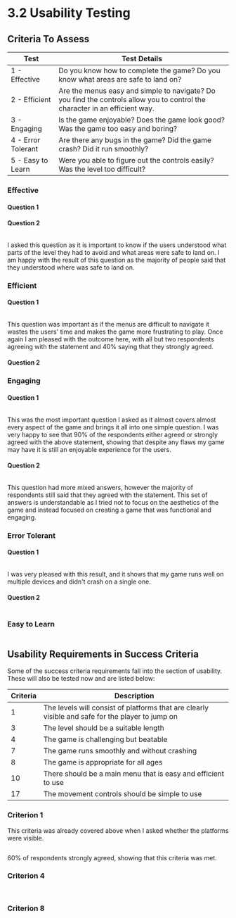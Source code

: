 # 3.2 Usability Testing

## Criteria To Assess

| Test               | Test Details                                                                                                                |
| ------------------ | --------------------------------------------------------------------------------------------------------------------------- |
| 1 - Effective      | Do you know how to complete the game? Do you know what areas are safe to land on?                                           |
| 2 - Efficient      | Are the menus easy and simple to navigate? Do you find the controls allow you to control the character in an efficient way. |
| 3 - Engaging       | Is the game enjoyable? Does the game look good? Was the game too easy and boring?                                           |
| 4 - Error Tolerant | Are there any bugs in the game? Did the game crash? Did it run smoothly?                                                    |
| 5 - Easy to Learn  | Were you able to figure out the controls easily? Was the level too difficult?                                               |

###

###

###

### Effective

#### Question 1







#### Question 2

<figure><img src="../.gitbook/assets/image (20).png" alt=""><figcaption></figcaption></figure>

I asked this question as it is important to know if the users understood what parts of the level they had to avoid and what areas were safe to land on. I am happy with the result of this question as the majority of people said that they understood where was safe to land on.

### Efficient

#### Question 1

<figure><img src="../.gitbook/assets/image (23).png" alt=""><figcaption></figcaption></figure>

This question was important as if the menus are difficult to navigate it wastes the users' time and makes the game more frustrating to play. Once again I am pleased with the outcome here, with all but two respondents agreeing with the statement and 40% saying that they strongly agreed.

#### Question 2

### Engaging

#### Question 1

<figure><img src="../.gitbook/assets/image (11) (1).png" alt=""><figcaption></figcaption></figure>

This was the most important question I asked as it almost covers almost every aspect of the game and brings it all into one simple question. I was very happy to see that 90% of the respondents either agreed or strongly agreed with the above statement, showing that despite any flaws my game may have it is still an enjoyable experience for the users.

#### Question 2

<figure><img src="../.gitbook/assets/image (14) (1).png" alt=""><figcaption></figcaption></figure>

This question had more mixed answers, however the majority of respondents still said that they agreed with the statement. This set of answers is understandable as I tried not to focus on the aesthetics of the game and instead focused on creating a game that was functional and engaging.&#x20;

### Error Tolerant

#### Question 1

<figure><img src="../.gitbook/assets/image (17) (1).png" alt=""><figcaption></figcaption></figure>

I was very pleased with this result, and it shows that my game runs well on multiple devices and didn't crash on a single one.

#### Question 2

<figure><img src="../.gitbook/assets/image (19) (1).png" alt=""><figcaption></figcaption></figure>



### Easy to Learn

<figure><img src="../.gitbook/assets/image (22).png" alt=""><figcaption></figcaption></figure>

## Usability Requirements in Success Criteria

Some of the success criteria requirements fall into the section of usability. These will also be tested now and are listed below:

| Criteria | Description                                                                                      |
| -------- | ------------------------------------------------------------------------------------------------ |
| 1        | The levels will consist of platforms that are clearly visible and safe for the player to jump on |
| 3        | The level should be a suitable length                                                            |
| 4        | The game is challenging but beatable                                                             |
| 7        | The game runs smoothly and without crashing                                                      |
| 8        | The game is appropriate for all ages                                                             |
| 10       | There should be a main menu that is easy and efficient to use                                    |
| 17       | The movement controls should be simple to use                                                    |

### Criterion 1

This criteria was already covered above when I asked whether the platforms were visible.&#x20;

<figure><img src="../.gitbook/assets/image (5).png" alt=""><figcaption></figcaption></figure>

60% of respondents strongly agreed, showing that this criteria was met.

###

###

### Criterion 4

<figure><img src="../.gitbook/assets/image (9).png" alt=""><figcaption></figcaption></figure>

<figure><img src="../.gitbook/assets/image (15).png" alt=""><figcaption></figcaption></figure>

### Criterion 8

<figure><img src="../.gitbook/assets/image (7) (3).png" alt=""><figcaption></figcaption></figure>

